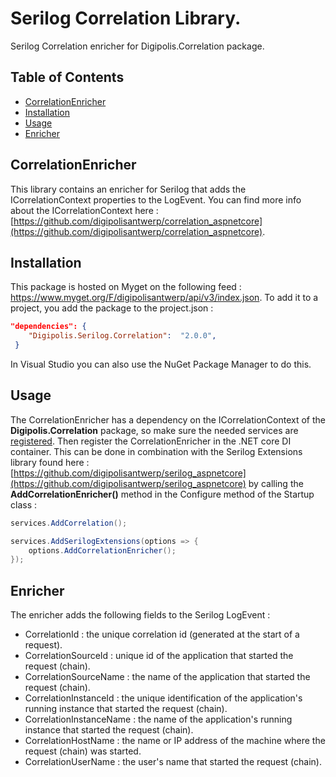 # Serilog Correlation Library.

Serilog Correlation enricher for Digipolis.Correlation package.

## Table of Contents

<!-- START doctoc generated TOC please keep comment here to allow auto update -->
<!-- DON'T EDIT THIS SECTION, INSTEAD RE-RUN doctoc TO UPDATE -->


- [CorrelationEnricher](#correlationenricher)
- [Installation](#installation)
- [Usage](#usage)
- [Enricher](#enricher)

<!-- END doctoc generated TOC please keep comment here to allow auto update -->

## CorrelationEnricher

This library contains an enricher for Serilog that adds the ICorrelationContext properties to the LogEvent.
You can find more info about the ICorrelationContext here : [https://github.com/digipolisantwerp/correlation_aspnetcore](https://github.com/digipolisantwerp/correlation_aspnetcore).

## Installation

This package is hosted on Myget on the following feed : https://www.myget.org/F/digipolisantwerp/api/v3/index.json.
To add it to a project, you add the package to the project.json :

``` json 
"dependencies": {
    "Digipolis.Serilog.Correlation":  "2.0.0",
 }
``` 

In Visual Studio you can also use the NuGet Package Manager to do this.

## Usage

The CorrelationEnricher has a dependency on the ICorrelationContext of the **Digipolis.Correlation** package, so make sure the needed services are 
[registered](https://github.com/digipolisantwerp/correlation_aspnetcore#startup). Then register the CorrelationEnricher in the .NET core DI container. This can be done 
in combination with the Serilog Extensions library found here : [https://github.com/digipolisantwerp/serilog_aspnetcore](https://github.com/digipolisantwerp/serilog_aspnetcore) 
by calling the **AddCorrelationEnricher()** method in the Configure method of the Startup class :

```csharp
services.AddCorrelation();

services.AddSerilogExtensions(options => {
    options.AddCorrelationEnricher();
});
```  

## Enricher

The enricher adds the following fields to the Serilog LogEvent :

- CorrelationId : the unique correlation id (generated at the start of a request).
- CorrelationSourceId : unique id of the application that started the request (chain).
- CorrelationSourceName : the name of the application that started the request (chain).
- CorrelationInstanceId : the unique identification of the application's running instance that started the request (chain).
- CorrelationInstanceName : the name of the application's running instance that started the request (chain).
- CorrelationHostName : the name or IP address of the machine where the request (chain) was started.
- CorrelationUserName : the user's name that started the request (chain).